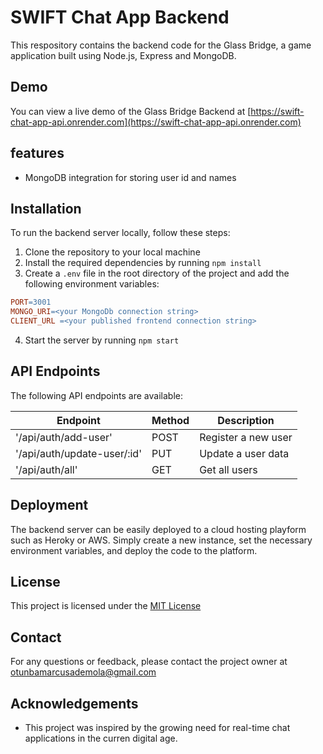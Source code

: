 # SWIFT Chat App Backend

This respository contains the backend code for the Glass Bridge, a game application built using Node.js, Express and MongoDB.

## Demo

You can view a live demo of the Glass Bridge Backend at [https://swift-chat-app-api.onrender.com](https://swift-chat-app-api.onrender.com)

## features

- MongoDB integration for storing user id and names

## Installation

To run the backend server locally, follow these steps:

1. Clone the repository to your local machine
2. Install the required dependencies by running `npm install`
3. Create a `.env` file in the root directory of the project and add the following environment variables:

```makefile
PORT=3001
MONGO_URI=<your MongoDb connection string>
CLIENT_URL =<your published frontend connection string>
```

4. Start the server by running `npm start`

## API Endpoints

The following API endpoints are available:

<table>
  <thead>
    <tr>
      <th>Endpoint</th>
      <th>Method</th>
      <th>Description</th>
    </tr>
  </thead>
  <tbody>
    <tr>
      <td>'/api/auth/add-user'</td>
      <td>POST</td>
      <td>Register a new user</td>
    </tr>
    <tr>
      <td>'/api/auth/update-user/:id'</td>
      <td>PUT</td>
      <td>Update a user data</td>
    </tr>
    <tr>
      <td>'/api/auth/all'</td>
      <td>GET</td>
      <td>Get all users</td>
    </tr>
  </tbody>
</table>

## Deployment

The backend server can be easily deployed to a cloud hosting playform such as Heroky or AWS. Simply create a new instance, set the necessary environment variables, and deploy the code to the platform.

## License

This project is licensed under the [MIT License](http://opensource.org/licences/MIT)

## Contact

For any questions or feedback, please contact the project owner at [otunbamarcusademola@gmail.com](mailto:otunbamarcusademola@gmail.com)

## Acknowledgements

- This project was inspired by the growing need for real-time chat applications in the curren digital age.

